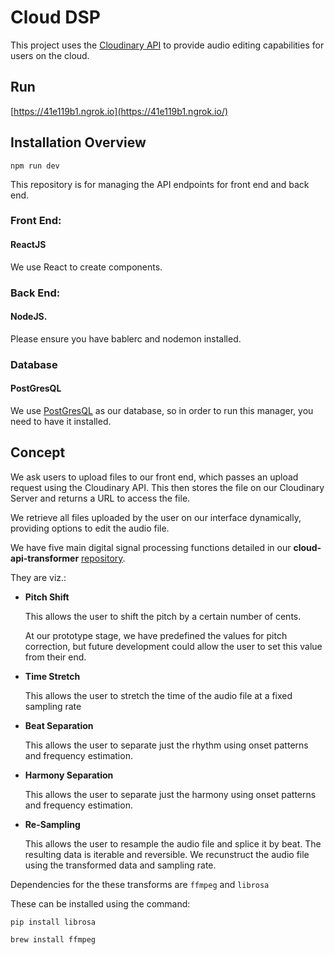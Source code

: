 # Cloud DSP

This project uses the [Cloudinary API](https://cloudinary.com/documentation) to provide audio editing capabilities for users on the cloud. 

## Run 
[https://41e119b1.ngrok.io](https://41e119b1.ngrok.io/)

## Installation Overview

`npm run dev`

This repository is for managing the API endpoints for front end and back end.

### Front End:

#### ReactJS

We use React to create components.

### Back End:

#### NodeJS.

Please ensure you have bablerc and nodemon installed.

### Database

#### PostGresQL

We use [PostGresQL](https://www.postgresql.org/) as our database, so in order to run this manager, you need to have it installed.

## Concept

We ask users to upload files to our front end, which passes an upload request using the Cloudinary API. This then stores the file on our Cloudinary Server and returns a URL to access the file. 

We retrieve all files uploaded by the user on our interface dynamically, providing options to edit the audio file.

We have five main digital signal processing functions detailed in our **cloud-api-transformer** [repository](https://github.com/nikkokun/cloud-dsp-transformer).

They are viz.:

* **Pitch Shift**

    This allows the user to shift the pitch by a certain number of cents.

    At our prototype stage, we have predefined the values for pitch correction, but future development could allow the user to set this value from their end.

* **Time Stretch**

    This allows the user to stretch the time of the audio file at a fixed sampling rate

* **Beat Separation**

    This allows the user to separate just the rhythm using onset patterns and frequency estimation.

* **Harmony Separation**

    This allows the user to separate just the harmony using onset patterns and frequency estimation.

* **Re-Sampling**

    This allows the user to resample the audio file and splice it by beat. The resulting data is iterable and reversible. We recunstruct the audio file using the transformed data and sampling rate.

Dependencies for the these transforms are `ffmpeg` and `librosa`

These can be installed using the command:

`pip install librosa`

`brew install ffmpeg`
